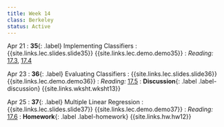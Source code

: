 ```yaml
---
title: Week 14
class: Berkeley
status: Active
---
```


Apr 21
: **35**{: .label} Implementing Classifiers
    : {{site.links.lec.slides.slide35}} {{site.links.lec.demo.demo35}}
: _Reading:_ [17.3](https://inferentialthinking.com/chapters/17/3/Rows_of_Tables.html), [17.4](https://inferentialthinking.com/chapters/17/4/Implementing_the_Classifier.html)

Apr 23
: **36**{: .label} Evaluating Classifiers 
    : {{site.links.lec.slides.slide36}} {{site.links.lec.demo.demo36}}
: _Reading:_ [17.5](https://inferentialthinking.com/chapters/17/5/Accuracy_of_the_Classifier.html)
: **Discussion**{: .label .label-discussion} {{site.links.wksht.wksht13}}

Apr 25
: **37**{: .label} Multiple Linear Regression
    : {{site.links.lec.slides.slide37}} {{site.links.lec.demo.demo37}}
: _Reading:_ [17.6](https://inferentialthinking.com/chapters/17/6/Multiple_Regression.html)
: **Homework**{: .label .label-homework} {{site.links.hw.hw12}} <!-- (Due 11/26) -->